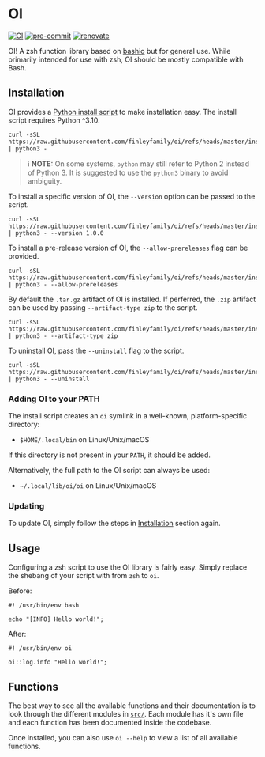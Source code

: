 # OI

[![CI](https://github.com/finleyfamily/oi/actions/workflows/ci.yml/badge.svg)](https://github.com/finleyfamily/oi/actions/workflows/ci.yml)
[![pre-commit](https://img.shields.io/badge/pre--commit-enabled-brightgreen?logo=pre-commit)](https://github.com/pre-commit/pre-commit)
[![renovate](https://img.shields.io/badge/enabled-brightgreen?logo=renovatebot&logoColor=%2373afae&label=renovate)](https://developer.mend.io/github/finleyfamily/oi)

OI! A zsh function library based on [bashio](https://github.com/hassio-addons/bashio) but for general use.
While primarily intended for use with zsh, OI should be mostly compatible with Bash.

## Installation

OI provides a [Python install script](https://github.com/finleyfamily/oi/blob/master/install.py) to make installation easy.
The install script requires Python ^3.10.

```console
curl -sSL https://raw.githubusercontent.com/finleyfamily/oi/refs/heads/master/install.py | python3 -
```

> ℹ️ **NOTE:** On some systems, `python` may still refer to Python 2 instead of Python 3.
> It is suggested to use the `python3` binary to avoid ambiguity.

To install a specific version of OI, the `--version` option can be passed to the script.

```console
curl -sSL https://raw.githubusercontent.com/finleyfamily/oi/refs/heads/master/install.py | python3 - --version 1.0.0
```

To install a pre-release version of OI, the `--allow-prereleases` flag can be provided.

```console
curl -sSL https://raw.githubusercontent.com/finleyfamily/oi/refs/heads/master/install.py | python3 - --allow-prereleases
```

By default the `.tar.gz` artifact of OI is installed.
If perferred, the `.zip` artifact can be used by passing `--artifact-type zip` to the script.

```console
curl -sSL https://raw.githubusercontent.com/finleyfamily/oi/refs/heads/master/install.py | python3 - --artifact-type zip
```

To uninstall OI, pass the `--uninstall` flag to the script.

```console
curl -sSL https://raw.githubusercontent.com/finleyfamily/oi/refs/heads/master/install.py | python3 - --uninstall
```

### Adding OI to your PATH

The install script creates an `oi` symlink in a well-known, platform-specific directory:

- `$HOME/.local/bin` on Linux/Unix/macOS

If this directory is not present in your `PATH`, it should be added.

Alternatively, the full path to the OI script can always be used:

- `~/.local/lib/oi/oi` on Linux/Unix/macOS

### Updating

To update OI, simply follow the steps in [Installation](#installation) section again.

## Usage

Configuring a zsh script to use the OI library is fairly easy. Simply replace the shebang of your script with from `zsh` to `oi`.

Before:

```shell
#! /usr/bin/env bash

echo "[INFO] Hello world!";
```

After:

```shell
#! /usr/bin/env oi

oi::log.info "Hello world!";
```

## Functions

The best way to see all the available functions and their documentation is to look through the different modules in [`src/`](./src/).
Each module has it's own file and each function has been documented inside the codebase.

Once installed, you can also use `oi --help` to view a list of all available functions.
